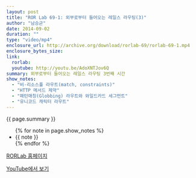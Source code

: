 ```yaml
---
layout: post
title: "ROR Lab 69-1: 외부로부터 들어오는 레일스 라우팅(3)"
author: "남승균"
date: 2014-09-02
duration: ""
type: "video/mp4"
enclosure_url: http://archive.org/download/rorlab-69/rorlab-69-1.mp4
enclosure_bytes_size: 
link:
  rorlab: 
  youtube: http://youtu.be/AdoXNTJov6Q
summary: 외부로부터 들어오는 레일스 라우팅 3번째 시간
show_notes: 
  - "비-리소스풀 라우트(match, constraints)"
  - "HTTP 메서드 제약"
  - "패턴매칭(Globbing) 라우트와 와일드카드 세그먼트"
  - "유니코드 캐릭터 라우트"
---
```


<p>
{{ page.summary }}
<br/>
</p>

<p>
  <ul>
    {% for note in page.show_notes %}
      <li>
        {{ note }}
      </li>
    {% endfor %}
  </ul>
</p>

<p><a href="http://rorlab.org" rel="nofollow">RORLab 홈페이지</a></p>

<p><a href="{{ page.link.youtube }}" rel="nofollow">YouTube에서 보기</a></p>
